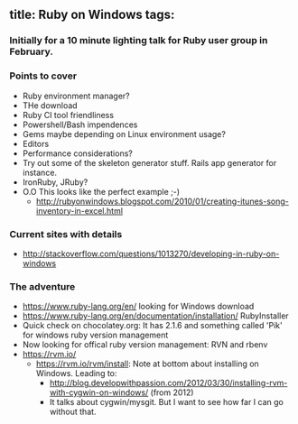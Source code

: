 title: Ruby on Windows
tags:
---
### Initially for a 10 minute lighting talk for Ruby user group in February.

### Points to cover
* Ruby environment manager?
* THe download
* Ruby CI tool friendliness
* Powershell/Bash impendences
* Gems maybe depending on Linux environment usage?
* Editors
* Performance considerations?
* Try out some of the skeleton generator stuff. Rails app generator for instance.
* IronRuby, JRuby?
* O.O This looks like the perfect example ;-)
  * http://rubyonwindows.blogspot.com/2010/01/creating-itunes-song-inventory-in-excel.html
  
### Current sites with details
* http://stackoverflow.com/questions/1013270/developing-in-ruby-on-windows


### The adventure
* https://www.ruby-lang.org/en/ looking for Windows download
* https://www.ruby-lang.org/en/documentation/installation/  RubyInstaller
* Quick check on chocolatey.org: It has 2.1.6 and something called 'Pik' for windows ruby version management
* Now looking for offical ruby version management: RVN and rbenv
* https://rvm.io/
  * https://rvm.io/rvm/install: Note at bottom about installing on Windows. Leading to:
  	* http://blog.developwithpassion.com/2012/03/30/installing-rvm-with-cygwin-on-windows/ (from 2012)
	* It talks about cygwin/mysgit. But I want to see how far I can go without that.
